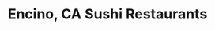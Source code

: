 ---
layout: city
title: Encino, CA Sushi Restaurants
permalink: /california/encino/
stateAbbr: CA
stateName: California
cityName: Encino
---